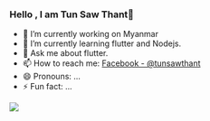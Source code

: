 ### Hello , I am Tun Saw Thant👋

- 🔭 I’m currently working on Myanmar
- 🌱 I’m currently learning flutter and Nodejs.
- 💬 Ask me about flutter.
- 📫 How to reach me: [Facebook - @tunsawthant](https://www.facebook.com/tunsaw.thant.3)
- 😄 Pronouns: ...
- ⚡ Fun fact: ...
<img src="http://github-readme-stats.vercel.app/api?username=TunSawThant&&show_icons=true&title_color=ffffff&icon_color=bb2acf&text_color=daf7dc&bg_color=181818">
